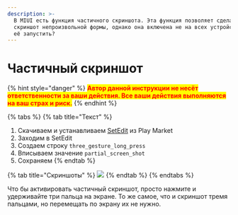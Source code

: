 ```yaml
---
description: >-
  В MIUI есть функция частичного скриншота. Эта функция позволяет сделать
  скриншот непроизвольной формы, однако она включена не на всех устройствах. Как
  её запустить?
---
```


# Частичный скриншот

{% hint style="danger" %}
<mark style="color:red;">**Автор данной инструкции не несёт ответственности за ваши действия. Все ваши действия выполняются на ваш страх и риск.**</mark>
{% endhint %}

{% tabs %}
{% tab title="Текст" %}
1. Скачиваем и устанавливаем [SetEdit](https://play.google.com/store/apps/details?id=by4a.setedit22) из Play Market
2. Заходим в SetEdit
3. Создаем строку `three_gesture_long_press`
4. Вписываем значение `partial_screen_shot`
5. Сохраняем
{% endtab %}

{% tab title="Скриншоты" %}
![](https://telegra.ph/file/4751ccb0f3ccf309b0fd0.jpg)
{% endtab %}
{% endtabs %}

Что бы активировать частичный скриншот, просто нажмите и удерживайте три пальца на экране. То же самое, что и скриншот тремя пальцами, но перемещать по экрану их не нужно.

